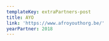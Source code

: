 ```yaml
---
templateKey: extraPartners-post
title: AYO
link: 'https://www.afroyouthorg.be/'
yearPartner: 2018
---
```

